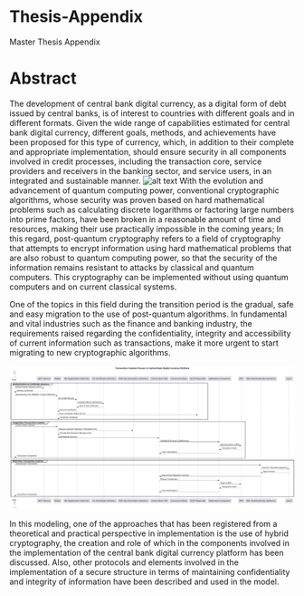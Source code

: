 # Thesis-Appendix
Master Thesis Appendix

# Abstract
The development of central bank digital currency, as a digital form of debt issued by central banks, is of interest to countries with different goals and in different formats. Given the wide range of capabilities estimated for central bank digital currency, different goals, methods, and achievements have been proposed for this type of currency, which, in addition to their complete and appropriate implementation, should ensure security in all components involved in credit processes, including the transaction core, service providers and receivers in the banking sector, and service users, in an integrated and sustainable manner.
![alt text](Draft_Model-Desc_Diagram.png "Draft_Model-Desc_Diagram")
With the evolution and advancement of quantum computing power, conventional cryptographic algorithms, whose security was proven based on hard mathematical problems such as calculating discrete logarithms or factoring large numbers into prime factors, have been broken in a reasonable amount of time and resources, making their use practically impossible in the coming years; In this regard, post-quantum cryptography refers to a field of cryptography that attempts to encrypt information using hard mathematical problems that are also robust to quantum computing power, so that the security of the information remains resistant to attacks by classical and quantum computers. This cryptography can be implemented without using quantum computers and on current classical systems. 

One of the topics in this field during the transition period is the gradual, safe and easy migration to the use of post-quantum algorithms. In fundamental and vital industries such as the finance and banking industry, the requirements raised regarding the confidentiality, integrity and accessibility of current information such as transactions, make it more urgent to start migrating to new cryptographic algorithms.

![alt text](TransactionFlow.png "Draft_Model-Desc_Diagram")

In this modeling, one of the approaches that has been registered from a theoretical and practical perspective in implementation is the use of hybrid cryptography, the creation and role of which in the components involved in the implementation of the central bank digital currency platform has been discussed. Also, other protocols and elements involved in the implementation of a secure structure in terms of maintaining confidentiality and integrity of information have been described and used in the model.
